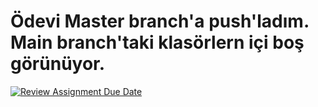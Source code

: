 
<h1>Ödevi Master branch'a push'ladım. Main branch'taki klasörlern içi boş görünüyor.</h1>



[![Review Assignment Due Date](https://classroom.github.com/assets/deadline-readme-button-24ddc0f5d75046c5622901739e7c5dd533143b0c8e959d652212380cedb1ea36.svg)](https://classroom.github.com/a/GfoSvSyx)
